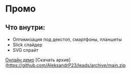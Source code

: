 # Промо

## Что внутри:
* Оптимизация под декстоп, смартфоны, планшеты
* Slick слайдер 
* SVG спрайт

[Онлайн демо](https://aleksandrp23.github.io/leads/)
[Скачать архив](https://github.com/AleksandrP23/leads/archive/main.zip
